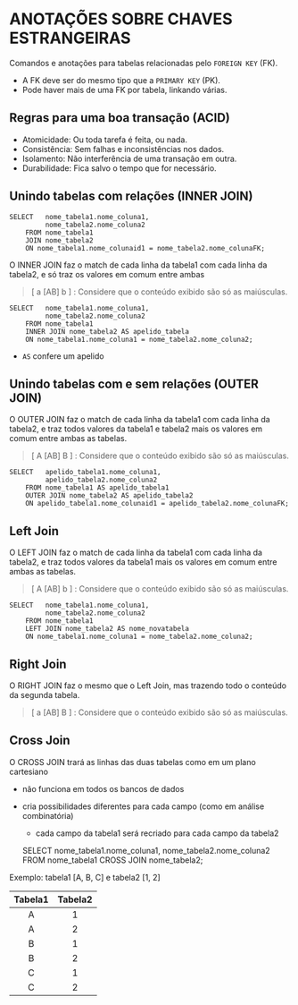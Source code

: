 # ANOTAÇÕES SOBRE CHAVES ESTRANGEIRAS

Comandos e anotações para tabelas relacionadas pelo `FOREIGN KEY` (FK).

* A FK deve ser do mesmo tipo que a `PRIMARY KEY` (PK).
* Pode haver mais de uma FK por tabela, linkando várias.


## Regras para uma boa transação (ACID)

* Atomicidade: Ou toda tarefa é feita, ou nada.
* Consistência: Sem falhas e inconsistências nos dados.
* Isolamento: Não interferência de uma transação em outra.
* Durabilidade: Fica salvo o tempo que for necessário.


## Unindo tabelas com relações (INNER JOIN)

	SELECT	 nome_tabela1.nome_coluna1,
			 nome_tabela2.nome_coluna2
		FROM nome_tabela1
		JOIN nome_tabela2
		ON nome_tabela1.nome_colunaid1 = nome_tabela2.nome_colunaFK;

O INNER JOIN faz o match de cada linha da tabela1 com cada linha da tabela2, e só traz os valores em comum entre ambas

> [ a \[AB] b ] : Considere que o conteúdo exibido são só as maiúsculas.

	SELECT	 nome_tabela1.nome_coluna1,
			 nome_tabela2.nome_coluna2
		FROM nome_tabela1
		INNER JOIN nome_tabela2 AS apelido_tabela
		ON nome_tabela1.nome_coluna1 = nome_tabela2.nome_coluna2;

* `AS` confere um apelido


## Unindo tabelas com e sem relações (OUTER JOIN)

O OUTER JOIN faz o match de cada linha da tabela1 com cada linha da tabela2, e traz todos valores da tabela1 e tabela2 mais os valores em comum entre ambas as tabelas.

> [ A \[AB] B ] : Considere que o conteúdo exibido são só as maiúsculas.

	SELECT	 apelido_tabela1.nome_coluna1,
			 apelido_tabela2.nome_coluna2
		FROM nome_tabela1 AS apelido_tabela1
		OUTER JOIN nome_tabela2 AS apelido_tabela2
		ON apelido_tabela1.nome_colunaid1 = apelido_tabela2.nome_colunaFK;


## Left Join

O LEFT JOIN faz o match de cada linha da tabela1 com cada linha da tabela2, e traz todos valores da tabela1 mais os valores em comum entre ambas as tabelas.

> [ A \[AB] b ] : Considere que o conteúdo exibido são só as maiúsculas.

	SELECT	 nome_tabela1.nome_coluna1,
			 nome_tabela2.nome_coluna2
		FROM nome_tabela1
		LEFT JOIN nome_tabela2 AS nome_novatabela
		ON nome_tabela1.nome_coluna1 = nome_tabela2.nome_coluna2;


## Right Join

O RIGHT JOIN faz o mesmo que o Left Join, mas trazendo todo o conteúdo da segunda tabela.

> [ a \[AB] B ] : Considere que o conteúdo exibido são só as maiúsculas.


## Cross Join

O CROSS JOIN trará as linhas das duas tabelas como em um plano cartesiano

* não funciona em todos os bancos de dados
* cria possibilidades diferentes para cada campo (como em análise combinatória)
	* cada campo da tabela1 será recriado para cada campo da tabela2


	SELECT	 nome_tabela1.nome_coluna1,
			 nome_tabela2.nome_coluna2
		FROM nome_tabela1
		CROSS JOIN nome_tabela2;


Exemplo: tabela1 [A, B, C] e tabela2 [1, 2]

| Tabela1 | Tabela2 |
|:---:|:---:|
| A | 1 |
| A | 2 |
| B | 1 |
| B | 2 |
| C | 1 |
| C | 2 |